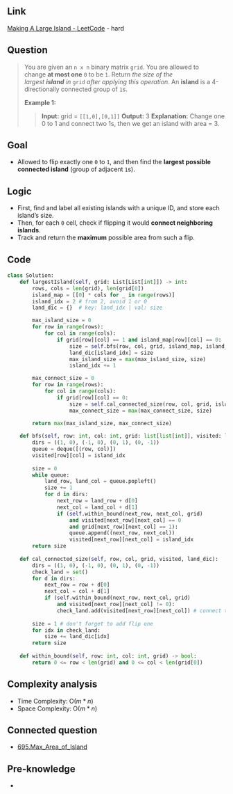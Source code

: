 ## Link
[Making A Large Island - LeetCode](https://leetcode.com/problems/making-a-large-island/description/) - hard
## Question
>You are given an `n x n` binary matrix `grid`. You are allowed to change **at most one** `0` to be `1`.
>Return _the size of the largest **island** in_ `grid` _after applying this operation_.
>An **island** is a 4-directionally connected group of `1`s.
>
>**Example 1:**
>>**Input:** grid = `[[1,0],[0,1]]`
>>**Output:** 3
>>**Explanation:** Change one 0 to 1 and connect two 1s, then we get an island with area = 3.
## Goal
- Allowed to flip exactly one `0` to `1`, and then find the **largest possible connected island** (group of adjacent `1`s).
## Logic
- First, find and label all existing islands with a unique ID, and store each island’s size.  
- Then, for each `0` cell, check if flipping it would **connect neighboring islands**.  
- Track and return the **maximum** possible area from such a flip.
## Code
```python
class Solution:
    def largestIsland(self, grid: List[List[int]]) -> int:
        rows, cols = len(grid), len(grid[0])
        island_map = [[0] * cols for _ in range(rows)]
        island_idx = 2 # from 2, avoid 1 or 0
        land_dic = {}  # key: land_idx | val: size

        max_island_size = 0
        for row in range(rows):
            for col in range(cols):
                if grid[row][col] == 1 and island_map[row][col] == 0:
                    size = self.bfs(row, col, grid, island_map, island_idx)
                    land_dic[island_idx] = size
                    max_island_size = max(max_island_size, size)
                    island_idx += 1

        max_connect_size = 0
        for row in range(rows):
            for col in range(cols):
                if grid[row][col] == 0:
                    size = self.cal_connected_size(row, col, grid, island_map, land_dic)
                    max_connect_size = max(max_connect_size, size)

        return max(max_island_size, max_connect_size)
    
    def bfs(self, row: int, col: int, grid: list[list[int]], visited: list[list[int]], island_idx) -> int:
        dirs = ((1, 0), (-1, 0), (0, 1), (0, -1))
        queue = deque([(row, col)])
        visited[row][col] = island_idx
        
        size = 0
        while queue:
            land_row, land_col = queue.popleft()
            size += 1
            for d in dirs:
                next_row = land_row + d[0]
                next_col = land_col + d[1]
                if (self.within_bound(next_row, next_col, grid)
                    and visited[next_row][next_col] == 0
                    and grid[next_row][next_col] == 1):
                    queue.append((next_row, next_col))
                    visited[next_row][next_col] = island_idx
        return size
    
    def cal_connected_size(self, row, col, grid, visited, land_dic):
        dirs = ((1, 0), (-1, 0), (0, 1), (0, -1))
        check_land = set() 
        for d in dirs:
            next_row = row + d[0]
            next_col = col + d[1]
            if (self.within_bound(next_row, next_col, grid)
                and visited[next_row][next_col] != 0):
                check_land.add(visited[next_row][next_col]) # connect tow iland
        
        size = 1 # don't forget to add flip one
        for idx in check_land: 
            size += land_dic[idx]
        return size 
    
    def within_bound(self, row: int, col: int, grid) -> bool:
        return 0 <= row < len(grid) and 0 <= col < len(grid[0])
```

## Complexity analysis
- Time Complexity:  O($m * n$)
- Space Complexity: O($m * n$)

## Connected question
- [695.Max_Area_of_Island](./695.Max_Area_of_Island.md)

## Pre-knowledge
- 
